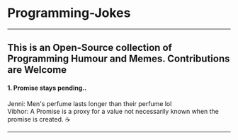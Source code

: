 # Programming-Jokes
---
This is an Open-Source collection of Programming Humour and Memes.
Contributions are Welcome
---
#### 1. Promise stays pending..
Jenni: Men's perfume lasts longer than their perfume lol  
Vibhor: A Promise is a proxy for a value not necessarily known when the promise is created. ☕

---

